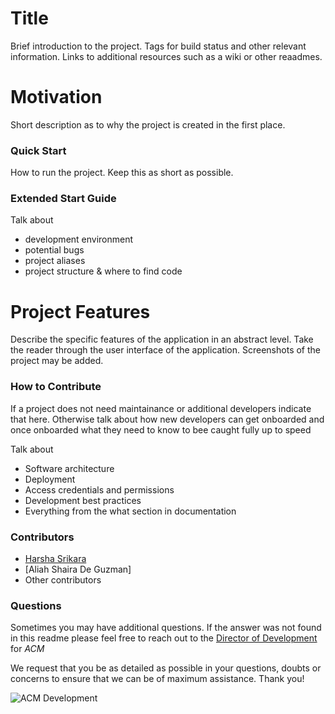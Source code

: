 # Title

Brief introduction to the project. Tags for build status and other relevant information. Links to additional resources such as a wiki or other reaadmes.

# Motivation

Short description as to why the project is created in the first place. 

### Quick Start

How to run the project. Keep this as short as possible. 

### Extended Start Guide

Talk about 
 - development environment
 - potential bugs
 - project aliases
 - project structure & where to find code

 # Project Features

 Describe the specific features of the application in an abstract level. Take the reader through the 
 user interface of the application. Screenshots of the project may be added. 


### How to Contribute

If a project does not need maintainance or additional developers indicate that here. Otherwise talk about how new developers can get onboarded and once onboarded what they need to know to bee caught fully up to speed

Talk about
 - Software architecture
 - Deployment
 - Access credentials and permissions
 - Development best practices
 - Everything from the what section in documentation

### Contributors

 - [Harsha Srikara](https://harshasrikara.com)
 - [Aliah Shaira De Guzman] 
 - Other contributors

### Questions

Sometimes you may have additional questions. If the answer was not found in this readme please feel free to reach out to the [Director of Development](mailto:comet.acm@gmail.com) for _ACM_

We request that you be as detailed as possible in your questions, doubts or concerns to ensure that we can be of maximum assistance. Thank you!

![ACM Development](https://www.acmutd.co/brand/Development/Banners/light_dark_background.png)
